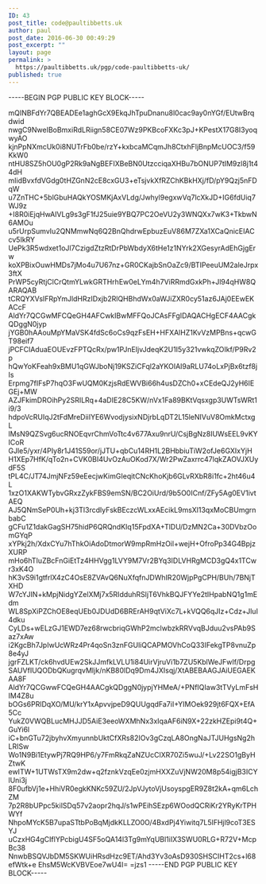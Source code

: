 ```yaml
---
ID: 43
post_title: code@paultibbetts.uk
author: paul
post_date: 2016-06-30 00:49:29
post_excerpt: ""
layout: page
permalink: >
  https://paultibbetts.uk/pgp/code-paultibbetts-uk/
published: true
---
```

-----BEGIN PGP PUBLIC KEY BLOCK-----

mQINBFdYr7QBEADEe1aghGcX9EkqJhTpuDnanu8l0cac9ay0nYGf/EUtwBrqdwid
nwgC9NweIBoBmxiRdLRiign58CE07Wz9PKBcoFXKc3pJ+KPestX17G8I3yoqwyAO
kjnPpNXmcUk0i8NUTrFb0be/rzY+kxbcaMCqmJh8CtxhFljBnpMcUOC3/f59KkW0
ntHU8SZ5hOU0gP2Rk9aNgBEFIXBeBN0UtzcciqaXHBu7bONUP7tIM9zl8j1t44dH
mIidBvxfdVGdg0tHZGnN2cE8cxGU3+eTsjvkXfRZChKBkHXj/fD/pY9Qzj5nFDqW
u7ZnTHC+5blGbuHAQkYOSMKjAxVLdg/Jwhyl9egxwVq7lcXkJD+IG6fdUiq7WJ9z
+I8R0iEjqHwAIVLg9s3gF1fJ25uie9YBQ7PC2OeVU2y3WNQXx7wK3+TkbwN6AMOu
u5rUrpSumvIu2QNMmwNq6Q2BnQhdrwEpbuzEuV86M7ZXa1XCaQnicEIACcv5IkRY
UePk3R5wdxet1oJl7CzigdZtzRtDrPbWbdyX6tHe1z1NYrk2XGesyrAdEhGjgErw
koXPBixOuwHMDs7jMo4u7U67nz+GR0CKajbSnOaZc9/BTIPeeuUM2aleJrpx3ftX
PrWP5cyRtjClCrQtmYLwkGRTHrhEw0eLYm4h7ViRRmdGxkPh+Jl94qHW8QARAQAB
tCRQYXVsIFRpYmJldHRzIDxjb2RlQHBhdWx0aWJiZXR0cy51az6JAj0EEwEKACcF
AldYr7QCGwMFCQeGH4AFCwkIBwMFFQoJCAsFFgIDAQACHgECF4AACgkQDggN0jyp
jYGB0hAAouMpYMaVSK4fdSc6oCs9qzFsEH+HFXAlHZ1KvVzMPBns+qcwGT98eif7
jPCFClAduaEOUEvzFPTQcRx/pw1PJnEIjvJdeqK2U1I5y321vwkqZOIkf/P9Rv2p
hQwYoKFeah9xBMU1qGWJboNj19KSZiCFql2aYKOIAI9aRLU74oLxPjBx6tzf8jIs
Erpmg7fIFsP7hqO3FwUQM0KzjsRdEWVBi66h4usDZCh0+xCEdeQJ2yH6IEGEj+MW
AZJFkimDROihPy2SRILRq+4aDIE28C5KW/nVx1Fa89BKtVqsxgp3UWTsWRt1i9/3
hdpoVcRUIqJ2tFdMreDiiIYE6WvodjysixNDjrbLqDT2L15leNIVuV8OmkMctxgL
lMsN9QZSvg6ucRNOEqvrChmVoTtc4v677Axu9nrU/CsjBgNz8IUWsEEL9vKYICoR
GJle5/yxr/4PIy8r1J41S59or/jJTU+qbCu14RH1L2BHbbiuTiW2ofJe6GXIxYjH
H1XEp7HfK/qTo2n+CVK0BI4UvOzAuOKod7X/Wr2PwZaxrrc47lqkZAOVJXUydF5S
tPL4C/JT74JmjNFz59eEecjwKimGIeqitCNcKhoKjb6GLvRXbR8i1fc+2ht46u4L
1xzO1XAKWTybvGRxzZykFBS9emSN/BC2OiUrd/9b5O0ICnf/ZFy5Ag0EV1ivtAEQ
AJ5QNmSeP0Uh+kj3Tl3rcdlyFskBEczcWLxxAEcikL9msXl13qxMoCBUmgrnbabC
gCFu1Z1dakGagSH75hidP6QRQndKIq15FpdXA+TlDU/DzMN2Ca+30DVbzOomGYqP
xYPkj2h/XdxCYu7hThkOiAdoDtmorW9mpRmHzOil+wejH+OfroPp34G4BpjzXURP
mHo6hTIuZBcFnGiEtTz4HHVgg1LVY9M7Vr2BYq3IDLVHRgMCD3gQ4x1TCwr3xK4O
hK3vS9i1gtfrlX4zC4OsE8ZVAvQ6NuXfqfnJDWhIR20WjpPgCPH/BUh/7BNjTXHD
W7cYJIN+kMpjNidgYZelXMj7x5RIdduhRSljT6VhkBQJFYYe2tIHpabNQ1g1mEdm
WL8SpXiPZChOE8eqUEb0JDUdD6BRErAH9qtViXc7L+kVQQ6qJIz+Cdz+JluI4dku
CyLDs+wELzGJ1EWD7ez68rwcbriqGWhP2mclwbzkRRVvqBJduu2vsPAb9Saz7xAw
i2KgcBh7JpIwUcWRz4Pr4qoSn3znFGUliQCAPMOVhCoQ33IFekgTP8vnuZp8e4yJ
jgrFZLKT/ck6hvdUEw2SkJJmfkLVLU1i84UirVjruVi1b7ZU5KblWeJFwIf/Drpg
SAUVfIUQODbQKugrqvMIjk/nKB80lDq9Dm4JXIsqj/XtABEBAAGJAiUEGAEKAA8F
AldYr7QCGwwFCQeGH4AACgkQDggN0jypjYHMeA/+PNfIQIaw3tTVyLmFsHIM4Z8u
bOGs6PRlDqXO/MU/krY1xApvvjpeD9QUUgqdFa7iI+YIMOek929jt6FQX+EfA5Cc
YukZ0VWQBLucMHJJD5AiE3eeoWXMhNx3xIqaAF6iN9X+22zkHZEpi9t4Q+GuYi6l
iC+bnGTu72jbyhvXmyunnbUktCfXRs82IOv3gCzqLA8OngNaJTJUHgsNg2hLRISw
Wo1N9Bi1EtywPj7RQ9HP6/y7FmRkqZaNZUcClXR70Zi5wuJ/+Lv22SO1gByHZtwK
ewITW+1UTWsTX9m2dw+q2fznkVzqEe0zjmHXXZuVjNW20M8p54igjB3ICYlUni3j
8F0ufbVj1e+HhiVR0egkKNKc59ZU/2JpVJytoVjUsoyspgER9Z8t2kA+qm6LchZM
7p2R8bUPpc5kilSDq57v2aopr2hqJ/s1wPEihSEzp6WOodQCRiKr2YRyKrTPHWYf
NhpoMYcK5B7upaSTtbPoBqMjdkKLLZO0O/4BxdPj4Yiwitq7L5lFHjl9coT3ESYJ
uCzxHG4gCIflYPcbigU4SF5oQA14l3Tg9mYqUBl1iIX3SWU0RLG+R72V+McpBc38
NnwbBSQVJbDM5SKWUiHRsdHzc9ET/Ahd3Yv3oAsD930SHSCIHT2cs+l68efWtk+e
EhsM5WcKVBVEoe7wU4I=
=jzs1
-----END PGP PUBLIC KEY BLOCK-----